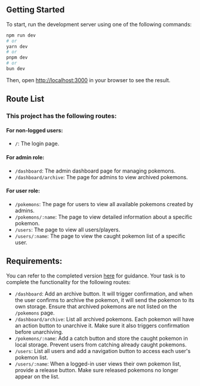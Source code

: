 ## Getting Started

To start, run the development server using one of the following commands:

```bash
npm run dev
# or
yarn dev
# or
pnpm dev
# or
bun dev
```

Then, open [http://localhost:3000](http://localhost:3000) in your browser to see the result.

## Route List

### This project has the following routes:

#### For non-logged users:
- `/`: The login page.

#### For admin role:
- `/dashboard`: The admin dashboard page for managing pokemons.
- `/dashboard/archive`: The page for admins to view archived pokemons.

#### For user role:
- `/pokemons`: The page for users to view all available pokemons created by admins.
- `/pokemons/:name`: The page to view detailed information about a specific pokemon.
- `/users`: The page to view all users/players.
- `/users/:name`: The page to view the caught pokemon list of a specific user.

## Requirements:

You can refer to the completed version [here](https://pokemon-dashboard-client.vercel.app) for guidance. Your task is to complete the functionality for the following routes:

- `/dashboard`: Add an archive button. It will trigger confirmation, and when the user confirms to archive the pokemon, it will send the pokemon to its own storage. Ensure that archived pokemons are not listed on the `/pokemons` page.
- `/dashboard/archive`: List all archived pokemons. Each pokemon will have an action button to unarchive it. Make sure it also triggers confirmation before unarchiving.
- `/pokemons/:name`: Add a catch button and store the caught pokemon in local storage. Prevent users from catching already caught pokemons.
- `/users`: List all users and add a navigation button to access each user's pokemon list.
- `/users/:name`: When a logged-in user views their own pokemon list, provide a release button. Make sure released pokemons no longer appear on the list.
